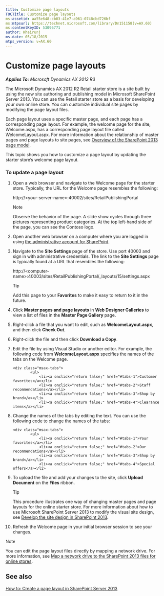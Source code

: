 ```yaml
---
title: Customize page layouts
TOCTitle: Customize page layouts
ms:assetid: aa55e648-cb03-41e7-a961-0748cbd726bf
ms:mtpsurl: https://technet.microsoft.com/library/Dn151158(v=AX.60)
ms:contentKeyID: 53095771
author: Khairunj
ms.date: 05/18/2015
mtps_version: v=AX.60
---
```


# Customize page layouts 


_**Applies To:** Microsoft Dynamics AX 2012 R3_

The Microsoft Dynamics AX 2012 R2 Retail starter store is a site built by using the new site authoring and publishing model in Microsoft SharePoint Server 2013. You can use the Retail starter store as a basis for developing your own online store. You can customize individual site pages by modifying the page layout files.

Each page layout uses a specific master page, and each page has a corresponding page layout. For example, the welcome page for the site, Welcome.aspx, has a corresponding page layout file called WelcomeLayout.aspx. For more information about the relationship of master pages and page layouts to site pages, see [Overview of the SharePoint 2013 page model](http://msdn.microsoft.com/en-us/library/jj191506.aspx).

This topic shows you how to customize a page layout by updating the starter store’s welcome page layout.

### To update a page layout

1.  Open a web browser and navigate to the Welcome page for the starter store. Typically, the URL for the Welcome page resembles the following:
    
    http://\<your-server-name\>:40002/sites/RetailPublishingPortal
    

    > [!NOTE]
    > <P>Observe the behavior of the page. A slide show cycles through three pictures representing product categories. At the top left-hand side of the page, you can see the Contoso logo.</P>



2.  Open another web browser on a computer where you are logged in using [the administrative account for SharePoint](http://technet.microsoft.com/en-us/library/ee662513.aspx).

3.  Navigate to the **Site Settings** page of the store. Use port 40003 and sign in with administrative credentials. The link to the **Site Settings** page is typically found at a URL that resembles the following:
    
    http://\<computer-name\>:40003/sites/RetailPublishingPortal/\_layouts/15/settings.aspx
    

    > [!TIP]
    > <P>Add this page to your <STRONG>Favorites</STRONG> to make it easy to return to it in the future.</P>



4.  Click **Master pages and page layouts** in **Web Designer Galleries** to view a list of files in the **Master Page Gallery** page.

5.  Right-click a file that you want to edit, such as **WelcomeLayout.aspx**, and then click **Check Out**.

6.  Right-click the file and then click **Download a Copy**.

7.  Edit the file by using Visual Studio or another editor. For example, the following code from **WelcomeLayout.aspx** specifies the names of the tabs on the Welcome page.
    
        <div class="msax-tabs">
                <ul>
                    <li><a onclick="return false;" href="#tabs-1">Customer favorites</a></li>
                    <li><a onclick="return false;" href="#tabs-2">Staff recommendations</a></li>
                    <li><a onclick="return false;" href="#tabs-3">Shop by brand</a></li>
                    <li><a onclick="return false;" href="#tabs-4">Clearance items</a></li>

8.  Change the names of the tabs by editing the text. You can use the following code to change the names of the tabs:
    
        <div class="msax-tabs">
                <ul>
                    <li><a onclick="return false;" href="#tabs-1">Your favorites</a></li>
                    <li><a onclick="return false;" href="#tabs-2">Our recommendations</a></li>
                    <li><a onclick="return false;" href="#tabs-3">Shop by brand</a></li>
                    <li><a onclick="return false;" href="#tabs-4">Special offers</a></li>

9.  To upload the file and add your changes to the site, click **Upload Document** on the **Files** ribbon.
    

    > [!TIP]
    > <P>This procedure illustrates one way of changing master pages and page layouts for the online starter store. For more information about how to use Microsoft SharePoint Server 2013 to modify the visual site design, see <A href="http://msdn.microsoft.com/en-us/library/jj733518.aspx">Develop the site design in SharePoint 2013</A>.</P>



10. Refresh the Welcome page in your initial browser session to see your changes.


> [!NOTE]
> <P>You can edit the page layout files directly by mapping a network drive. For more information, see <A href="map-a-network-drive-to-the-sharepoint-2013-files-for-online-stores.md">Map a network drive to the SharePoint 2013 files for online stores</A>.</P>



## See also

[How to: Create a page layout in SharePoint Server 2013](http://msdn.microsoft.com/en-us/library/jj822368.aspx)

  


